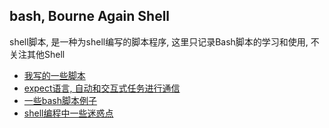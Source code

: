 ## bash, Bourne Again Shell

shell脚本, 是一种为shell编写的脚本程序, 这里只记录Bash脚本的学习和使用, 不关注其他Shell


+ [我写的一些脚本](https://github.com/HudsonWu/linuxStudying/tree/master/bash/my)
+ [expect语言, 自动和交互式任务进行通信](https://github.com/HudsonWu/linuxStudying/tree/master/bash/expect)
+ [一些bash脚本例子](https://github.com/HudsonWu/linuxStudying/tree/master/bash/examples)
+ [shell编程中一些迷惑点](https://github.com/HudsonWu/linuxStudying/tree/master/bash/usage.md)
